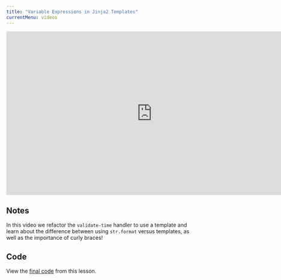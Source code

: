 ```yaml
---
title: "Variable Expressions in Jinja2 Templates"
currentMenu: videos
---
```


<div class="youtube-wrapper"><iframe width="776" height="437" src="https://www.youtube-nocookie.com/embed/5ljGKH9yy_M?rel=0" frameborder="0" allowfullscreen></iframe></div>

## Notes

In this video we refactor the `validate-time` handler to use a template and learn about the difference between using `str.format` versus templates, as well as the importance of curly braces! 

## Code

View the [final code](https://github.com/LaunchCodeEducation/hello-flask/tree/4b4858d1b18d13dbf70de8e599ea45f7241d250b) from this lesson.

